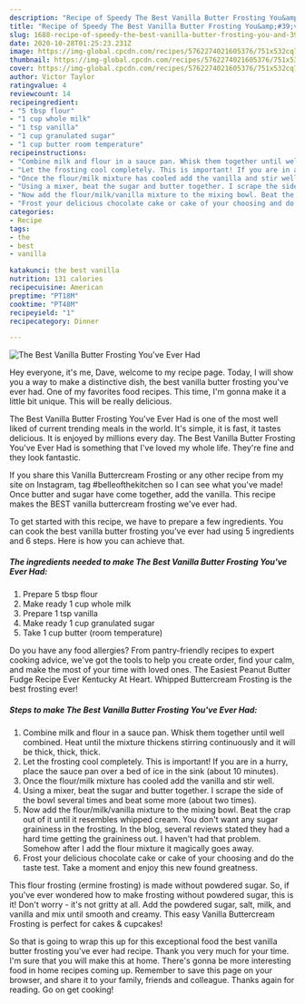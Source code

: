 ```yaml
---
description: "Recipe of Speedy The Best Vanilla Butter Frosting You&amp;#39;ve Ever Had"
title: "Recipe of Speedy The Best Vanilla Butter Frosting You&amp;#39;ve Ever Had"
slug: 1688-recipe-of-speedy-the-best-vanilla-butter-frosting-you-and-39-ve-ever-had
date: 2020-10-28T01:25:23.231Z
image: https://img-global.cpcdn.com/recipes/5762274021605376/751x532cq70/the-best-vanilla-butter-frosting-youve-ever-had-recipe-main-photo.jpg
thumbnail: https://img-global.cpcdn.com/recipes/5762274021605376/751x532cq70/the-best-vanilla-butter-frosting-youve-ever-had-recipe-main-photo.jpg
cover: https://img-global.cpcdn.com/recipes/5762274021605376/751x532cq70/the-best-vanilla-butter-frosting-youve-ever-had-recipe-main-photo.jpg
author: Victor Taylor
ratingvalue: 4
reviewcount: 14
recipeingredient:
- "5 tbsp flour"
- "1 cup whole milk"
- "1 tsp vanilla"
- "1 cup granulated sugar"
- "1 cup butter room temperature"
recipeinstructions:
- "Combine milk and flour in a sauce pan. Whisk them together until well combined. Heat until the mixture thickens stirring continuously and it will be thick, thick, thick."
- "Let the frosting cool completely. This is important! If you are in a hurry, place the sauce pan over a bed of ice in the sink (about 10 minutes)."
- "Once the flour/milk mixture has cooled add the vanilla and stir well."
- "Using a mixer, beat the sugar and butter together. I scrape the side of the bowl several times and beat some more (about two times)."
- "Now add the flour/milk/vanilla mixture to the mixing bowl. Beat the crap out of it until it resembles whipped cream. You don&#39;t want any sugar graininess in the frosting. In the blog, several reviews stated they had a hard time getting the graininess out. I haven&#39;t had that problem. Somehow after I add the flour mixture it magically goes away."
- "Frost your delicious chocolate cake or cake of your choosing and do the taste test. Take a moment and enjoy this new found greatness."
categories:
- Recipe
tags:
- the
- best
- vanilla

katakunci: the best vanilla 
nutrition: 131 calories
recipecuisine: American
preptime: "PT18M"
cooktime: "PT48M"
recipeyield: "1"
recipecategory: Dinner

---
```



![The Best Vanilla Butter Frosting You&#39;ve Ever Had](https://img-global.cpcdn.com/recipes/5762274021605376/751x532cq70/the-best-vanilla-butter-frosting-youve-ever-had-recipe-main-photo.jpg)

Hey everyone, it's me, Dave, welcome to my recipe page. Today, I will show you a way to make a distinctive dish, the best vanilla butter frosting you&#39;ve ever had. One of my favorites food recipes. This time, I'm gonna make it a little bit unique. This will be really delicious.

The Best Vanilla Butter Frosting You&#39;ve Ever Had is one of the most well liked of current trending meals in the world. It's simple, it is fast, it tastes delicious. It is enjoyed by millions every day. The Best Vanilla Butter Frosting You&#39;ve Ever Had is something that I've loved my whole life. They're fine and they look fantastic.

If you share this Vanilla Buttercream Frosting or any other recipe from my site on Instagram, tag #belleofthekitchen so I can see what you&#39;ve made! Once butter and sugar have come together, add the vanilla. This recipe makes the BEST vanilla buttercream frosting we&#39;ve ever had.


To get started with this recipe, we have to prepare a few ingredients. You can cook the best vanilla butter frosting you&#39;ve ever had using 5 ingredients and 6 steps. Here is how you can achieve that.

<!--inarticleads1-->

##### The ingredients needed to make The Best Vanilla Butter Frosting You&#39;ve Ever Had:

1. Prepare 5 tbsp flour
1. Make ready 1 cup whole milk
1. Prepare 1 tsp vanilla
1. Make ready 1 cup granulated sugar
1. Take 1 cup butter (room temperature)


Do you have any food allergies? From pantry-friendly recipes to expert cooking advice, we&#39;ve got the tools to help you create order, find your calm, and make the most of your time with loved ones. The Easiest Peanut Butter Fudge Recipe Ever Kentucky At Heart. Whipped Buttercream Frosting is the best frosting ever! 

<!--inarticleads2-->

##### Steps to make The Best Vanilla Butter Frosting You&#39;ve Ever Had:

1. Combine milk and flour in a sauce pan. Whisk them together until well combined. Heat until the mixture thickens stirring continuously and it will be thick, thick, thick.
1. Let the frosting cool completely. This is important! If you are in a hurry, place the sauce pan over a bed of ice in the sink (about 10 minutes).
1. Once the flour/milk mixture has cooled add the vanilla and stir well.
1. Using a mixer, beat the sugar and butter together. I scrape the side of the bowl several times and beat some more (about two times).
1. Now add the flour/milk/vanilla mixture to the mixing bowl. Beat the crap out of it until it resembles whipped cream. You don&#39;t want any sugar graininess in the frosting. In the blog, several reviews stated they had a hard time getting the graininess out. I haven&#39;t had that problem. Somehow after I add the flour mixture it magically goes away.
1. Frost your delicious chocolate cake or cake of your choosing and do the taste test. Take a moment and enjoy this new found greatness.


This flour frosting (ermine frosting) is made without powdered sugar. So, if you&#39;ve ever wondered how to make frosting without powdered sugar, this is it! Don&#39;t worry - it&#39;s not gritty at all. Add the powdered sugar, salt, milk, and vanilla and mix until smooth and creamy. This easy Vanilla Buttercream Frosting is perfect for cakes &amp; cupcakes! 

So that is going to wrap this up for this exceptional food the best vanilla butter frosting you&#39;ve ever had recipe. Thank you very much for your time. I'm sure that you will make this at home. There's gonna be more interesting food in home recipes coming up. Remember to save this page on your browser, and share it to your family, friends and colleague. Thanks again for reading. Go on get cooking!
